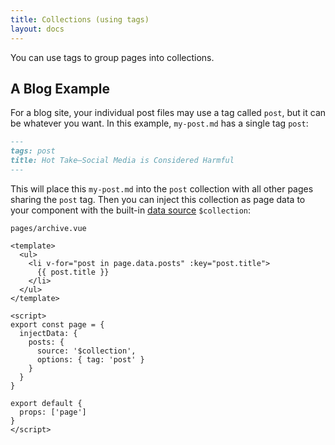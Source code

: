 ```yaml
---
title: Collections (using tags)
layout: docs
---
```


You can use tags to group pages into collections.

## A Blog Example

For a blog site, your individual post files may use a tag called `post`, but it can be whatever you want. In this example, `my-post.md` has a single tag `post`:

```markdown
---
tags: post
title: Hot Take—Social Media is Considered Harmful
---
```

This will place this `my-post.md` into the `post` collection with all other pages sharing the `post` tag. Then you can inject this collection as page data to your component with the built-in [data source](./custom-data-source.md) `$collection`:

`pages/archive.vue`

```vue
<template>
  <ul>
    <li v-for="post in page.data.posts" :key="post.title">
      {{ post.title }}
    </li>
  </ul>
</template>

<script>
export const page = {
  injectData: {
    posts: {
      source: '$collection',
      options: { tag: 'post' }
    }
  }
}

export default {
  props: ['page']
}
</script>
```

